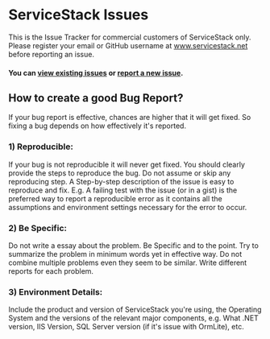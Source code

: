 ServiceStack Issues
===================

This is the Issue Tracker for commercial customers of ServiceStack only. 
Please register your email or GitHub username at www.servicestack.net before reporting an issue.

#### You can [view existing issues](https://github.com/ServiceStack/Issues/issues) or [report a new issue](https://github.com/ServiceStack/Issues/issues/new).

## How to create a good Bug Report?

If your bug report is effective, chances are higher that it will get fixed. So fixing a bug depends on how 
effectively it's reported.

### 1) Reproducible:

If your bug is not reproducible it will never get fixed. You should clearly provide the steps to reproduce the bug. 
Do not assume or skip any reproducing step. A Step-by-step description of the issue is easy to reproduce and fix.
E.g. A failing test with the issue (or in a gist) is the preferred way to report a reproducible error as it contains 
all the assumptions and environment settings necessary for the error to occur. 

### 2) Be Specific:

Do not write a essay about the problem. Be Specific and to the point. Try to summarize the problem in minimum 
words yet in effective way. Do not combine multiple problems even they seem to be similar. 
Write different reports for each problem.

### 3) Environment Details:

Include the product and version of ServiceStack you're using, the Operating System and the versions of the relevant
major components, e.g. What .NET version, IIS Version, SQL Server version (if it's issue with OrmLite), etc.
